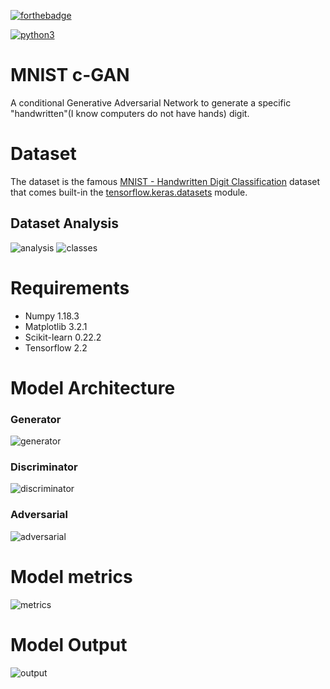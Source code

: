 [![forthebadge](https://forthebadge.com/images/badges/made-with-python.svg)](https://forthebadge.com)

[![python3](https://img.shields.io/badge/python-v3.8-blue)](https://www.python.org)

# MNIST c-GAN
A conditional Generative Adversarial Network to generate a specific "handwritten"(I know computers do not have hands) digit.

# Dataset
The dataset is the famous [MNIST - Handwritten Digit Classification]() dataset that comes built-in the [tensorflow.keras.datasets]() module.

## Dataset Analysis
![analysis](https://github.com/sagnik106/MNIST-c-GAN/blob/master/resources/data_analysis.png)
![classes](https://github.com/sagnik106/MNIST-c-GAN/blob/master/resources/dataclass.png)

# Requirements
* Numpy 1.18.3
* Matplotlib 3.2.1
* Scikit-learn 0.22.2
* Tensorflow 2.2

# Model Architecture
### Generator
![generator](https://github.com/sagnik106/MNIST-c-GAN/blob/master/resources/generator.png)
### Discriminator
![discriminator](https://github.com/sagnik106/MNIST-c-GAN/blob/master/resources/discriminator.png)
### Adversarial
![adversarial](https://github.com/sagnik106/MNIST-c-GAN/blob/master/resources/adversarial.png)

# Model metrics
![metrics](https://github.com/sagnik106/MNIST-c-GAN/blob/master/resources/performance.png)

# Model Output
![output](https://github.com/sagnik106/MNIST-c-GAN/blob/master/resources/output.jpg)